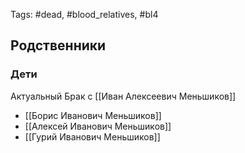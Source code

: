 Tags: #dead, #blood_relatives, #bl4 

## Родственники
### Дети
Актуальный Брак с [[Иван Алексеевич Меньшиков]]
- [[Борис Иванович Меньшиков]]
- [[Алексей Иванович Меньшиков]]
- [[Гурий Иванович Меньшиков]]